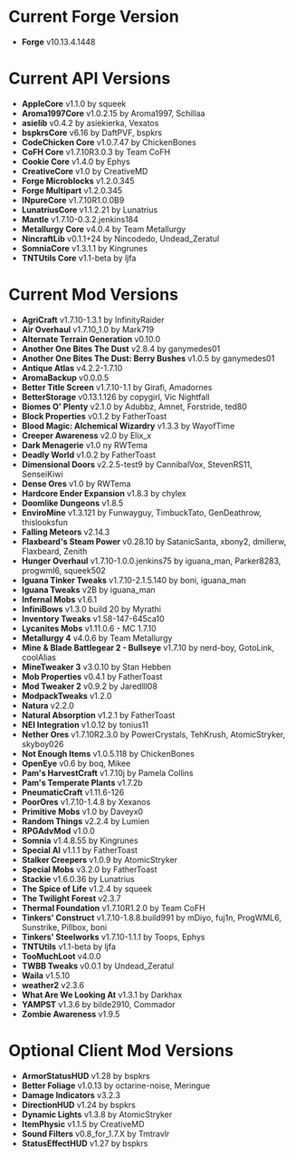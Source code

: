 Current Forge Version
=
- **Forge** v10.13.4.1448

Current API Versions
=
- **AppleCore** v1.1.0 by squeek
- **Aroma1997Core** v1.0.2.15 by Aroma1997, Schillaa
- **asielib** v0.4.2 by asiekierka, Vexatos
- **bspkrsCore** v6.16 by DaftPVF, bspkrs
- **CodeChicken Core** v1.0.7.47 by ChickenBones
- **CoFH Core** v1.7.10R3.0.3 by Team CoFH
- **Cookie Core** v1.4.0 by Ephys
- **CreativeCore** v1.0 by CreativeMD
- **Forge Microblocks** v1.2.0.345
- **Forge Multipart** v1.2.0.345
- **INpureCore** v1.7.10R1.0.0B9
- **LunatriusCore** v1.1.2.21 by Lunatrius
- **Mantle** v1.7.10-0.3.2.jenkins184
- **Metallurgy Core** v4.0.4 by Team Metallurgy
- **NincraftLib** v0.1.1+24 by Nincodedo, Undead_Zeratul
- **SomniaCore** v1.3.1.1 by Kingrunes
- **TNTUtils Core** v1.1-beta by ljfa

Current Mod Versions
=
- **AgriCraft** v1.7.10-1.3.1 by InfinityRaider
- **Air Overhaul** v1.7.10_1.0 by Mark719
- **Alternate Terrain Generation** v0.10.0
- **Another One Bites The Dust** v2.8.4 by ganymedes01
- **Another One Bites The Dust: Berry Bushes** v1.0.5 by ganymedes01
- **Antique Atlas** v4.2.2-1.7.10
- **AromaBackup** v0.0.0.5
- **Better Title Screen** v1.7.10-1.1 by Girafi, Amadornes
- **BetterStorage** v0.13.1.126 by copygirl, Vic Nightfall
- **Biomes O' Plenty** v2.1.0 by Adubbz, Amnet, Forstride, ted80
- **Block Properties** v0.1.2 by FatherToast
- **Blood Magic: Alchemical Wizardry** v1.3.3 by WayofTime
- **Creeper Awareness** v2.0 by Elix_x
- **Dark Menagerie** v1.0 ny RWTema
- **Deadly World** v1.0.2 by FatherToast
- **Dimensional Doors** v2.2.5-test9 by CannibalVox, StevenRS11, SenseiKiwi
- **Dense Ores** v1.0 by RWTema
- **Hardcore Ender Expansion** v1.8.3 by chylex
- **Doomlike Dungeons** v1.8.5
- **EnviroMine** v1.3.121 by Funwayguy, TimbuckTato, GenDeathrow, thislooksfun
- **Falling Meteors** v2.14.3
- **Flaxbeard's Steam Power** v0.28.10 by SatanicSanta, xbony2, dmillerw, Flaxbeard, Zenith
- **Hunger Overhaul** v1.7.10-1.0.0.jenkins75 by iguana_man, Parker8283, progwml6, squeek502
- **Iguana Tinker Tweaks** v1.7.10-2.1.5.140 by boni, iguana_man
- **Iguana Tweaks** v2B by iguana_man
- **Infernal Mobs** v1.6.1
- **InfiniBows** v1.3.0 build 20 by Myrathi
- **Inventory Tweaks** v1.58-147-645ca10
- **Lycanites Mobs** v1.11.0.6 - MC 1.7.10
- **Metallurgy 4** v4.0.6 by Team Metallurgy
- **Mine & Blade Battlegear 2 - Bullseye** v1.7.10 by nerd-boy, GotoLink, coolAlias
- **MineTweaker 3** v3.0.10 by Stan Hebben
- **Mob Properties** v0.4.1 by FatherToast
- **Mod Tweaker 2** v0.9.2 by Jaredlll08
- **ModpackTweaks** v1.2.0
- **Natura** v2.2.0
- **Natural Absorption** v1.2.1 by FatherToast
- **NEI Integration** v1.0.12 by tonius11
- **Nether Ores** v1.7.10R2.3.0 by PowerCrystals, TehKrush, AtomicStryker, skyboy026
- **Not Enough Items** v1.0.5.118 by ChickenBones
- **OpenEye** v0.6 by boq, Mikee
- **Pam's HarvestCraft** v1.7.10j by Pamela Collins
- **Pam's Temperate Plants** v1.7.2b
- **PneumaticCraft** v1.11.6-126
- **PoorOres** v1.7.10-1.4.8 by Xexanos
- **Primitive Mobs** v1.0 by Daveyx0
- **Random Things** v2.2.4 by Lumien
- **RPGAdvMod** v1.0.0
- **Somnia** v1.4.8.55 by Kingrunes
- **Special AI** v1.1.1 by FatherToast
- **Stalker Creepers** v1.0.9 by AtomicStryker
- **Special Mobs** v3.2.0 by FatherToast
- **Stackie** v1.6.0.36 by Lunatrius
- **The Spice of Life** v1.2.4 by squeek
- **The Twilight Forest** v2.3.7
- **Thermal Foundation** v1.7.10R1.2.0 by Team CoFH
- **Tinkers' Construct** v1.7.10-1.8.8.build991 by mDiyo, fuj1n, ProgWML6, Sunstrike, Pillbox, boni
- **Tinkers' Steelworks** v1.7.10-1.1.1 by Toops, Ephys
- **TNTUtils** v1.1-beta by ljfa
- **TooMuchLoot** v4.0.0
- **TWBB Tweaks** v0.0.1 by Undead_Zeratul
- **Waila** v1.5.10
- **weather2** v2.3.6
- **What Are We Looking At** v1.3.1 by Darkhax
- **YAMPST** v1.3.6 by bilde2910, Commador 
- **Zombie Awareness** v1.9.5

Optional Client Mod Versions
=
- **ArmorStatusHUD** v1.28 by bspkrs
- **Better Foliage** v1.0.13 by octarine-noise, Meringue
- **Damage Indicators** v3.2.3
- **DirectionHUD** v1.24 by bspkrs
- **Dynamic Lights** v1.3.8 by AtomicStryker
- **ItemPhysic** v1.1.5 by CreativeMD
- **Sound Filters** v0.8_for_1.7.X by Tmtravlr
- **StatusEffectHUD** v1.27 by bspkrs
